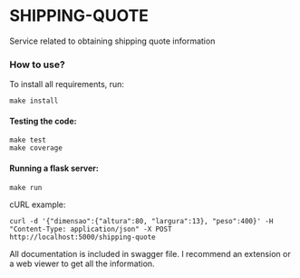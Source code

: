# SHIPPING-QUOTE

Service related to obtaining shipping quote information

### How to use?

To install all requirements, run:
```
make install
```

#### Testing the code:

```
make test
make coverage
```

#### Running a flask server:

```
make run
```

cURL example:

```
curl -d '{"dimensao":{"altura":80, "largura":13}, "peso":400}' -H "Content-Type: application/json" -X POST http://localhost:5000/shipping-quote
```


All documentation is included in swagger file. I recommend an extension or a web viewer to get all the information.
